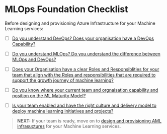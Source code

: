 # MLOps Foundation Checklist

Before designing and provisioning Azure Infrastructure for your Machine Learning services:

- [ ] [Do you understand DevOps? Does your organisation have a DevOps Capability?](./0-DevOpsOverview/README.md)

- [ ] [Do you understand MLOps? Do you understand the difference between MLOps and DevOps?](./1-MLOpsOverview/README.md)

- [ ] [Does your Organisation have a clear Roles and Responsiblities for your team that align with the Roles and responsibilities that are required to support the growth journey of machine learning?](./2-SkillsRolesAndResponsibilities/README.md/#skills-roles--responsibilities)

- [ ] [Do you know where your current team and orgnaisation capability and position on the ML Maturity Model?](./1-MLOpsOverview/2-MLOpsMaturityModel.md#maturity-model)

- [ ] [Is your team enabled and have the right culture and delivery model to deploy machine learning initiatives and projects?](./2-SkillsRolesAndResponsibilities/1-AdoptingDSProcess.md)

> **NEXT:** If your team is ready, move on to [design and provisioning AML infrasuctures](../2-Design/README.md) for your Machine Learning services. 